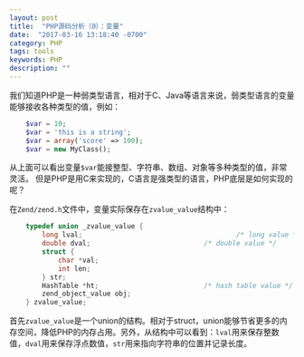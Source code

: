 ```yaml
---
layout: post
title:  "PHP源码分析（0）：变量"
date:  "2017-03-16 13:18:40 -0700"
category: PHP
tags: tools
keywords: PHP
description: ""
---  
```


我们知道PHP是一种弱类型语言，相对于C、Java等语言来说，弱类型语言的变量能够接收各种类型的值，例如：  
``` php  
	$var = 10;
	$var = 'this is a string';
	$var = array('score' => 100);
	$var = new MyClass();
```  
从上面可以看出变量`$var`能接整型、字符串、数组、对象等多种类型的值，非常灵活。
但是PHP是用C来实现的，C语言是强类型的语言，PHP底层是如何实现的呢？  


在`Zend/zend.h`文件中，变量实际保存在`zvalue_value`结构中：  
``` c  
	typedef union _zvalue_value {
		long lval;                                      /* long value */
		double dval;                            /* double value */
		struct {
			char *val;
			int len;
		} str;
		HashTable *ht;                          /* hash table value */
		zend_object_value obj;  
	} zvalue_value;
```  
首先`zvalue_value`是一个union的结构。相对于struct，union能够节省更多的内存空间，降低PHP的内存占用。另外，从结构中可以看到：`lval`用来保存整数值，`dval`用来保存浮点数值，`str`用来指向字符串的位置并记录长度。